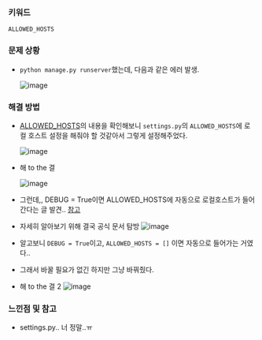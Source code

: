 ### 키워드
`ALLOWED_HOSTS` 

### 문제 상황
- `python manage.py runserver`했는데, 다음과 같은 에러 발생.

  ![image](https://user-images.githubusercontent.com/37495515/235715644-19679911-d440-43de-8c98-7b88bcef231a.png)


### 해결 방법
- [ALLOWED_HOSTS](https://wikidocs.net/9828)의 내용을 확인해보니 `settings.py`의 `ALLOWED_HOSTS`에 로컬 호스트 설정을 해줘야 할 것같아서 그렇게 설정해주었다.
  
  ![image](https://user-images.githubusercontent.com/37495515/235716989-cfc9916f-accc-481e-8a37-f1c568885d28.png)

- 해 to the 결
  
  ![image](https://user-images.githubusercontent.com/37495515/235717162-7a6d28f0-0904-489f-ba50-4dac6bab7e66.png)
  
- 그런데,, DEBUG = True이면 ALLOWED_HOSTS에 자동으로 로컬호스트가 들어간다는 글 발견.. [참고](https://blog.joonas.io/58)
- 자세히 알아보기 위해 결국 공식 문서 탐방
  ![image](https://user-images.githubusercontent.com/37495515/235720269-a65e7eb3-6469-4f56-a7ad-76d188d47460.png)
- 알고보니 `DEBUG = True`이고, `ALLOWED_HOSTS = []` 이면 자동으로 들어가는 거였다..
- 그래서 바꿀 필요가 없긴 하지만 그냥 바꿔줬다.
- 해 to the 결 2
  ![image](https://user-images.githubusercontent.com/37495515/235720528-c918dbd7-1a73-41f1-b3b3-d5ec9467aef6.png)


### 느낀점 및 참고
- settings.py.. 너 정말..ㅠ
